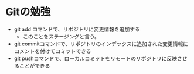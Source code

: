 # Gitの勉強
- git add コマンドで、リポジトリに変更情報を追加する
    - このことをステージングと言う。
- git commitコマンドで、リポジトリのインデックスに追加された変更情報にコメントを付けてコミットできる
- git pushコマンドで、ローカルコミットをリモートのリポジトリに反映させることができる